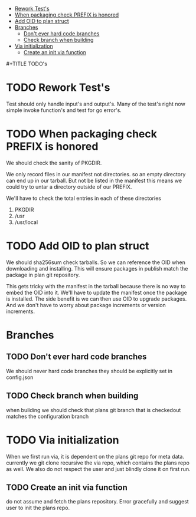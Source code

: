 - [Rework Test's](#sec-1)
- [When packaging check PREFIX is honored](#sec-2)
- [Add OID to plan struct](#sec-3)
- [Branches](#sec-4)
  - [Don't ever hard code branches](#sec-4-1)
  - [Check branch when building](#sec-4-2)
- [Via initialization](#sec-5)
  - [Create an init via function](#sec-5-1)

\#+TITLE TODO's

# TODO Rework Test's<a id="sec-1"></a>

Test should only handle input's and output's. Many of the test's right now simple invoke function's and test for go error's.

# TODO When packaging check PREFIX is honored<a id="sec-2"></a>

We should check the sanity of PKGDIR.

We only record files in our manifest not directories. so an empty directory can end up in our tarball. But not be listed in the manifest this means we could try to untar a directory outside of our PREFIX.

We'll have to check the total entries in each of these directories

1.  PKGDIR
2.  /usr
3.  /usr/local

# TODO Add OID to plan struct<a id="sec-3"></a>

We should sha256sum check tarballs. So we can reference the OID when downloading and installing. This will ensure packages in publish match the package in plan git repository.

This gets tricky with the manifest in the tarball because there is no way to embed the OID into it. We'll have to update the manifest once the package is installed. The side benefit is we can then use OID to upgrade packages. And we don't have to worry about package increments or version increments.

# Branches<a id="sec-4"></a>

## TODO Don't ever hard code branches<a id="sec-4-1"></a>

We should never hard code branches they should be explicitly set in config.json

## TODO Check branch when building<a id="sec-4-2"></a>

when building we should check that plans git branch that is checkedout matches the configuration branch

# TODO Via initialization<a id="sec-5"></a>

When we first run via, it is dependent on the plans git repo for meta data. currently we git clone recursive the via repo, which contains the plans repo as well. We also do not respect the user and just blindly clone it on first run.

## TODO Create an init via function<a id="sec-5-1"></a>

do not assume and fetch the plans repository. Error gracefully and suggest user to init the plans repo.
